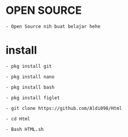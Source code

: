 # OPEN SOURCE
```
- Open Source nih buat belajar hehe

```

# install
```
- pkg install git

- pkg install nano

- pkg install bash

- pkg install figlet

- git clone https://github.com/Aldi098/Html

- cd Html

- Bash HTML.sh

```
